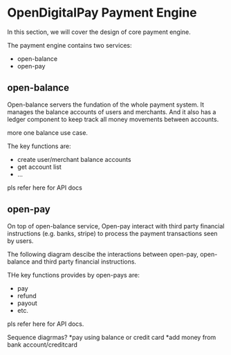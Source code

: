# OpenDigitalPay Payment Engine

In this section, we will cover the design of core payment engine.

The payment engine contains two services:
* open-balance
* open-pay

## open-balance

Open-balance servers the fundation of the whole payment system. It manages the balance accounts of users and merchants. And it also has a ledger component to keep track all money movements between accounts.

more one balance use case.

The key functions are:
* create user/merchant balance accounts
* get account list
* ...

pls refer here for API docs

## open-pay

On top of open-balance service, Open-pay interact with third party financial instructions (e.g. banks, stripe) to process the payment transactions seen by users. 

The following diagram descibe the interactions between open-pay, open-balance and third party financial instructions.

THe key functions provides by open-pays are:
* pay
* refund
* payout
* etc.

pls refer here for API docs.

Sequence diagrmas?
*pay using balance or credit card
*add money from bank account/creditcard